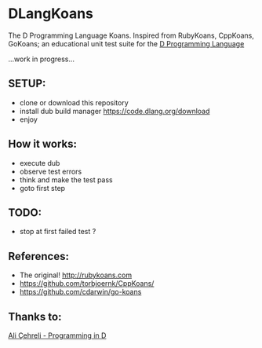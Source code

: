 DLangKoans
==========

The D Programming Language Koans. Inspired from RubyKoans, CppKoans, GoKoans; an educational unit test suite for the [D Programming Language](https://dlang.org)

...work in progress...

SETUP:
------
 - clone or download this repository
 - install dub build manager https://code.dlang.org/download
 - enjoy


How it works:
------------
 - execute dub
 - observe test errors
 - think and make the test pass
 - goto first step

TODO:
----
 - stop at first failed test ?
 

References:
-----------
 - The original! http://rubykoans.com
 - https://github.com/torbjoernk/CppKoans/
 - https://github.com/cdarwin/go-koans

Thanks to:
-----------
[Ali Çehreli - Programming in D](http://ddili.org/ders/d.en/index.html)

